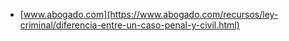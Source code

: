 * [www.abogado.com](https://www.abogado.com/recursos/ley-criminal/diferencia-entre-un-caso-penal-y-civil.html)
